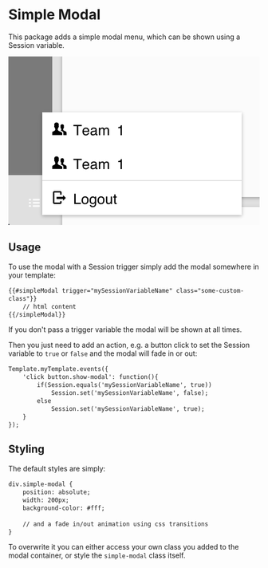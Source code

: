 # Simple Modal

This package adds a simple modal menu, which can be shown using a Session variable.

![Alt text](https://raw.githubusercontent.com/frozeman/meteor-simple-modal/master/screenshot.png "Screenshot of a styled modal")

## Usage

To use the modal with a Session trigger simply add the modal somewhere in your template:

    {{#simpleModal trigger="mySessionVariableName" class="some-custom-class"}}
        // html content
    {{/simpleModal}}

If you don't pass a trigger variable the modal will be shown at all times.

Then you just need to add an action, e.g. a button click to set the Session variable to `true` or `false` and the modal will fade in or out:
    
    Template.myTemplate.events({
        'click button.show-modal': function(){
            if(Session.equals('mySessionVariableName', true))
                Session.set('mySessionVariableName', false);
            else
                Session.set('mySessionVariableName', true);
        }
    });


## Styling

The default styles are simply:

    div.simple-modal {
        position: absolute;
        width: 200px;
        background-color: #fff;

        // and a fade in/out animation using css transitions
    }

To overwrite it you can either access your own class you added to the modal container, or style the `simple-modal` class itself.